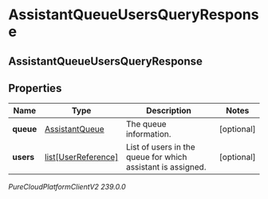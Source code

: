 # AssistantQueueUsersQueryResponse

## AssistantQueueUsersQueryResponse

## Properties

|Name | Type | Description | Notes|
|------------ | ------------- | ------------- | -------------|
| **queue** | [AssistantQueue](AssistantQueue) | The queue information. | [optional] |
| **users** | [list[UserReference]](UserReference) | List of users in the queue for which assistant is assigned. | [optional] |



_PureCloudPlatformClientV2 239.0.0_
